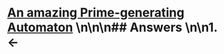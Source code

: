 # [An amazing Prime-generating Automaton](https://projecteuler.net/problem=308) \n\n\n## Answers \n\n1. &larr;
